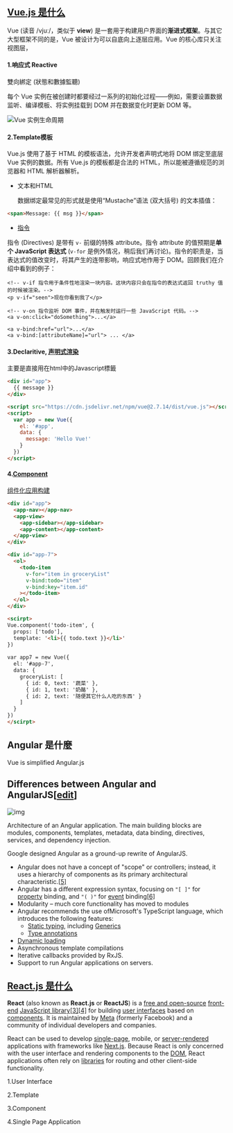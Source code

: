 ## [Vue.js 是什么](https://v2.cn.vuejs.org/v2/guide/index.html#Vue-js-是什么)

Vue (读音 /vjuː/，类似于 **view**) 是一套用于构建用户界面的**渐进式框架**。与其它大型框架不同的是，Vue 被设计为可以自底向上逐层应用。Vue 的核心库只关注视图层，

#### 1.**响应式** Reactive  

雙向綁定 (狀態和數據監聽)

每个 Vue 实例在被创建时都要经过一系列的初始化过程——例如，需要设置数据监听、编译模板、将实例挂载到 DOM 并在数据变化时更新 DOM 等。

![Vue 实例生命周期](https://v2.cn.vuejs.org/images/lifecycle.png)

#### 2.Template模板

Vue.js 使用了基于 HTML 的模板语法，允许开发者声明式地将 DOM 绑定至底层 Vue 实例的数据。所有 Vue.js 的模板都是合法的 HTML，所以能被遵循规范的浏览器和 HTML 解析器解析。

* 文本和HTML

  数据绑定最常见的形式就是使用“Mustache”语法 (双大括号) 的文本插值：

```html
<span>Message: {{ msg }}</span>


```

* [指令](https://v2.cn.vuejs.org/v2/guide/syntax.html#指令)

指令 (Directives) 是带有 `v-` 前缀的特殊 attribute。指令 attribute 的值预期是**单个 JavaScript 表达式** (`v-for` 是例外情况，稍后我们再讨论)。指令的职责是，当表达式的值改变时，将其产生的连带影响，响应式地作用于 DOM。回顾我们在介绍中看到的例子：

```vue
<!-- v-if 指令用于条件性地渲染一块内容。这块内容只会在指令的表达式返回 truthy 值的时候被渲染。-->
<p v-if="seen">现在你看到我了</p>

<!-- v-on 指令监听 DOM 事件，并在触发时运行一些 JavaScript 代码。-->
<a v-on:click="doSomething">...</a> 

<a v-bind:href="url">...</a>
<a v-bind:[attributeName]="url"> ... </a>
```



#### 3.Declaritive, [声明式渲染](https://v2.cn.vuejs.org/v2/guide/index.html#声明式渲染)

主要是直接用在html中的Javascript標籤

```html
<div id="app">
  {{ message }}
</div>

<script src="https://cdn.jsdelivr.net/npm/vue@2.7.14/dist/vue.js"></script>
<script>
  var app = new Vue({
    el: '#app',
    data: {
      message: 'Hello Vue!'
    }
  })
</script>
```



#### 4.[Component](https://v2.cn.vuejs.org/v2/guide/components.html)

 [组件化应用构建](https://v2.cn.vuejs.org/v2/guide/index.html#组件化应用构建)

```html
<div id="app">
  <app-nav></app-nav>
  <app-view>
    <app-sidebar></app-sidebar>
    <app-content></app-content>
  </app-view>
</div>
```

```html
<div id="app-7">
  <ol>
    <todo-item
      v-for="item in groceryList"
      v-bind:todo="item"
      v-bind:key="item.id"
    ></todo-item>
  </ol>
</div>

<scirpt>
Vue.component('todo-item', {
  props: ['todo'],
  template: '<li>{{ todo.text }}</li>'
})
  
var app7 = new Vue({
  el: '#app-7',
  data: {
    groceryList: [
      { id: 0, text: '蔬菜' },
      { id: 1, text: '奶酪' },
      { id: 2, text: '随便其它什么人吃的东西' }
    ]
  }
})
</scirpt>
```



## Angular 是什麼

Vue is simplified Angular.js

## Differences between Angular and AngularJS[[edit](https://en.wikipedia.org/w/index.php?title=Angular_(web_framework)&action=edit&section=1)]

![img](https://upload.wikimedia.org/wikipedia/commons/thumb/d/d1/Architecture_of_an_Angular_2_application.png/330px-Architecture_of_an_Angular_2_application.png)



Architecture of an Angular application. The main building blocks are modules, components, templates, metadata, data binding, directives, services, and dependency injection.

Google designed Angular as a ground-up rewrite of AngularJS.

- Angular does not have a concept of "scope" or controllers; instead, it uses a hierarchy of components as its primary architectural characteristic.[[5\]](https://en.wikipedia.org/wiki/Angular_(web_framework)#cite_note-5)
- Angular has a different expression syntax, focusing on `"[ ]"` for [property](https://en.wikipedia.org/wiki/Property_(programming)) binding, and `"( )"` for [event](https://en.wikipedia.org/wiki/Event_(computing)) binding[[6\]](https://en.wikipedia.org/wiki/Angular_(web_framework)#cite_note-6)
- Modularity – much core functionality has moved to modules
- Angular recommends the use ofMicrosoft's TypeScript language, which introduces the following features:
  - [Static typing](https://en.wikipedia.org/wiki/Static_typing), including [Generics](https://en.wikipedia.org/wiki/Generic_programming)
  - [Type annotations](https://en.wikipedia.org/wiki/Type_annotation)
- [Dynamic loading](https://en.wikipedia.org/wiki/Dynamic_loading)
- Asynchronous template compilations
- Iterative callbacks provided by RxJS.
- Support to run Angular applications on servers.

## [React.js 是什么](https://v2.cn.vuejs.org/v2/guide/index.html#Vue-js-是什么)

**React** (also known as **React.js** or **ReactJS**) is a [free and open-source](https://en.wikipedia.org/wiki/Free_and_open-source_software) [front-end](https://en.wikipedia.org/wiki/Frontend_and_backend) [JavaScript library](https://en.wikipedia.org/wiki/JavaScript_library)[[3\]](https://en.wikipedia.org/wiki/React_(software)#cite_note-react-3)[[4\]](https://en.wikipedia.org/wiki/React_(software)#cite_note-4) for building [user interfaces](https://en.wikipedia.org/wiki/User_interface) based on [components](https://en.wikipedia.org/wiki/Component-based_software_engineering). It is maintained by [Meta](https://en.wikipedia.org/wiki/Meta_Platforms) (formerly Facebook) and a community of individual developers and companies.

React can be used to develop [single-page](https://en.wikipedia.org/wiki/Single-page_application), mobile, or [server-rendered](https://en.wikipedia.org/wiki/Server-side_rendering) applications with frameworks like [Next.js](https://en.wikipedia.org/wiki/Next.js). Because React is only concerned with the user interface and rendering components to the [DOM](https://en.wikipedia.org/wiki/Document_Object_Model), React applications often rely on [libraries](https://en.wikipedia.org/wiki/JavaScript_libraries) for routing and other client-side functionality.

1.User Interface

2.Template

3.Component

4.Single Page Application
